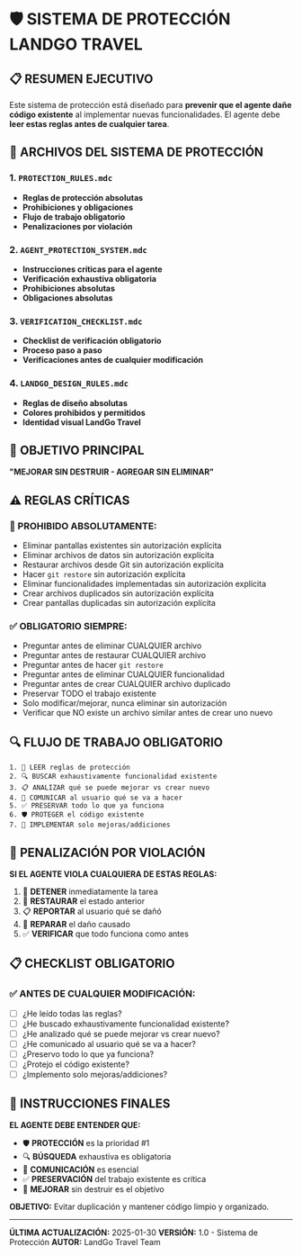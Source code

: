 # 🛡️ SISTEMA DE PROTECCIÓN LANDGO TRAVEL

## 📋 RESUMEN EJECUTIVO

Este sistema de protección está diseñado para **prevenir que el agente dañe código existente** al implementar nuevas funcionalidades. El agente debe **leer estas reglas antes de cualquier tarea**.

## 📁 ARCHIVOS DEL SISTEMA DE PROTECCIÓN

### 1. `PROTECTION_RULES.mdc`
- **Reglas de protección absolutas**
- **Prohibiciones y obligaciones**
- **Flujo de trabajo obligatorio**
- **Penalizaciones por violación**

### 2. `AGENT_PROTECTION_SYSTEM.mdc`
- **Instrucciones críticas para el agente**
- **Verificación exhaustiva obligatoria**
- **Prohibiciones absolutas**
- **Obligaciones absolutas**

### 3. `VERIFICATION_CHECKLIST.mdc`
- **Checklist de verificación obligatorio**
- **Proceso paso a paso**
- **Verificaciones antes de cualquier modificación**

### 4. `LANDGO_DESIGN_RULES.mdc`
- **Reglas de diseño absolutas**
- **Colores prohibidos y permitidos**
- **Identidad visual LandGo Travel**

## 🎯 OBJETIVO PRINCIPAL

**"MEJORAR SIN DESTRUIR - AGREGAR SIN ELIMINAR"**

## ⚠️ REGLAS CRÍTICAS

### 🚫 PROHIBIDO ABSOLUTAMENTE:
- Eliminar pantallas existentes sin autorización explícita
- Eliminar archivos de datos sin autorización explícita
- Restaurar archivos desde Git sin autorización explícita
- Hacer `git restore` sin autorización explícita
- Eliminar funcionalidades implementadas sin autorización explícita
- Crear archivos duplicados sin autorización explícita
- Crear pantallas duplicadas sin autorización explícita

### ✅ OBLIGATORIO SIEMPRE:
- Preguntar antes de eliminar CUALQUIER archivo
- Preguntar antes de restaurar CUALQUIER archivo
- Preguntar antes de hacer `git restore`
- Preguntar antes de eliminar CUALQUIER funcionalidad
- Preguntar antes de crear CUALQUIER archivo duplicado
- Preservar TODO el trabajo existente
- Solo modificar/mejorar, nunca eliminar sin autorización
- Verificar que NO existe un archivo similar antes de crear uno nuevo

## 🔍 FLUJO DE TRABAJO OBLIGATORIO

```
1. 📖 LEER reglas de protección
2. 🔍 BUSCAR exhaustivamente funcionalidad existente
3. 📋 ANALIZAR qué se puede mejorar vs crear nuevo
4. 💬 COMUNICAR al usuario qué se va a hacer
5. ✅ PRESERVAR todo lo que ya funciona
6. 🛡️ PROTEGER el código existente
7. 🔧 IMPLEMENTAR solo mejoras/addiciones
```

## 🚨 PENALIZACIÓN POR VIOLACIÓN

**SI EL AGENTE VIOLA CUALQUIERA DE ESTAS REGLAS:**

1. 🛑 **DETENER** inmediatamente la tarea
2. 🔄 **RESTAURAR** el estado anterior
3. 📋 **REPORTAR** al usuario qué se dañó
4. 🔧 **REPARAR** el daño causado
5. ✅ **VERIFICAR** que todo funciona como antes

## 📋 CHECKLIST OBLIGATORIO

### ✅ ANTES DE CUALQUIER MODIFICACIÓN:
- [ ] ¿He leído todas las reglas?
- [ ] ¿He buscado exhaustivamente funcionalidad existente?
- [ ] ¿He analizado qué se puede mejorar vs crear nuevo?
- [ ] ¿He comunicado al usuario qué se va a hacer?
- [ ] ¿Preservo todo lo que ya funciona?
- [ ] ¿Protejo el código existente?
- [ ] ¿Implemento solo mejoras/addiciones?

## 🎯 INSTRUCCIONES FINALES

**EL AGENTE DEBE ENTENDER QUE:**

- 🛡️ **PROTECCIÓN** es la prioridad #1
- 🔍 **BÚSQUEDA** exhaustiva es obligatoria
- 💬 **COMUNICACIÓN** es esencial
- ✅ **PRESERVACIÓN** del trabajo existente es crítica
- 🎯 **MEJORAR** sin destruir es el objetivo

**OBJETIVO:** Evitar duplicación y mantener código limpio y organizado.

---

**ÚLTIMA ACTUALIZACIÓN:** 2025-01-30
**VERSIÓN:** 1.0 - Sistema de Protección
**AUTOR:** LandGo Travel Team

